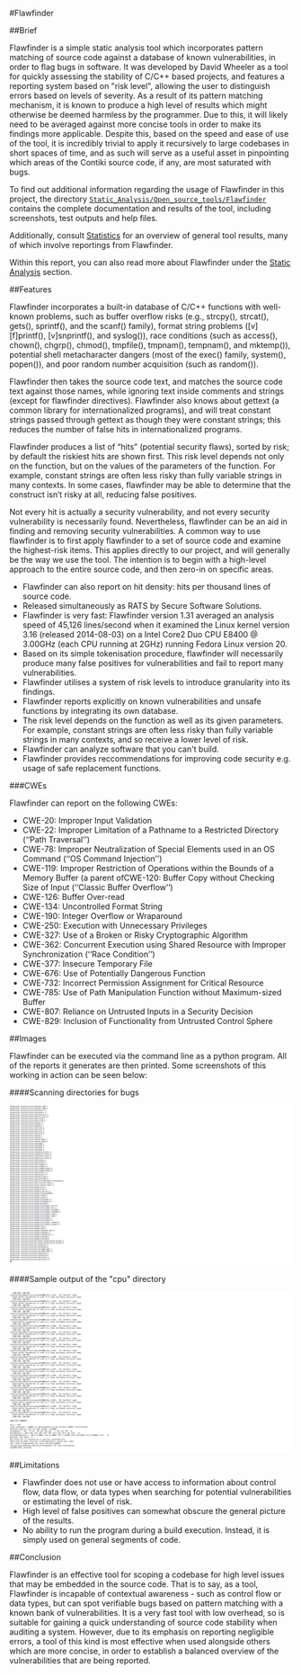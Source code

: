 
#Flawfinder

##Brief

Flawfinder is a simple static analysis tool which incorporates pattern matching of source code against a database of known vulnerabilities, in order to flag bugs in software. It was developed by David Wheeler as a tool for quickly assessing the stability of C/C++ based projects, and features a reporting system based on "risk level", allowing the user to distinguish errors based on levels of severity. As a result of its pattern matching mechanism, it is known to produce a high level of results which might otherwise be deemed harmless by the programmer. Due to this, it will likely need to be averaged against more concise tools in order to make its findings more applicable. Despite this, based on the speed and ease of use of the tool, it is incredibly trivial to apply it recursively to large codebases in short spaces of time, and as such will serve as a useful asset in pinpointing which areas of the Contiki source code, if any, are most saturated with bugs. 

To find out additional information regarding the usage of Flawfinder in this project, the directory <a href = "Static_Analysis/Open_source_tools/Flawfinder">`Static_Analysis/Open_source_tools/Flawfinder`</a> contains the complete documentation and results of the tool, including screenshots, test outputs and help files.

Additionally, consult <a href = "/Statistics/">Statistics</a> for an overview of general tool results, many of which involve reportings from Flawfinder. 

Within this report, you can also read more about Flawfinder under the [Static Analysis](#static-analysis) section.

##Features

Flawfinder incorporates a built-in database of C/C++ functions with well-known problems, such as buffer overflow risks (e.g., strcpy(), strcat(), gets(), sprintf(), and the scanf() family), format string problems ([v][f]printf(), [v]snprintf(), and syslog()), race conditions (such as access(), chown(), chgrp(), chmod(), tmpfile(), tmpnam(), tempnam(), and mktemp()), potential shell metacharacter dangers (most of the exec() family, system(), popen()), and poor random number acquisition (such as random()). 

Flawfinder then takes the source code text, and matches the source code text against those names, while ignoring text inside comments and strings (except for flawfinder directives). Flawfinder also knows about gettext (a common library for internationalized programs), and will treat constant strings passed through gettext as though they were constant strings; this reduces the number of false hits in internationalized programs.

Flawfinder produces a list of “hits” (potential security flaws), sorted by risk; by default the riskiest hits are shown first. This risk level depends not only on the function, but on the values of the parameters of the function. For example, constant strings are often less risky than fully variable strings in many contexts. In some cases, flawfinder may be able to determine that the construct isn’t risky at all, reducing false positives.

Not every hit is actually a security vulnerability, and not every security vulnerability is necessarily found. Nevertheless, flawfinder can be an aid in finding and removing security vulnerabilities. A common way to use flawfinder is to first apply flawfinder to a set of source code and examine the highest-risk items. This applies directly to our project, and will generally be the way we use the tool. The intention is to begin with a high-level approach to the entire source code, and then zero-in on specific areas.

* Flawfinder can also report on hit density: hits per thousand lines of source code.
* Released simultaneously as RATS by Secure Software Solutions.
* Flawfinder is very fast: Flawfinder version 1.31 averaged an analysis speed of 45,126 lines/second when it examined the Linux kernel version 3.16 (released 2014-08-03) on a Intel Core2 Duo CPU E8400 @ 3.00GHz (each CPU running at 2GHz) running Fedora Linux version 20.
* Based on its simple tokenisation procedure, flawfinder will necessarily produce many false positives for vulnerabilities and fail to report many vulnerabilities.
* Flawfinder utilises a system of risk levels to introduce granularity into its findings. 
* Flawfinder reports explicitly on known vulnerabilities and unsafe functions by integrating its own database.
* The risk level depends on the function as well as its given parameters. For example, constant strings are often less risky than fully variable strings in many contexts, and so receive a lower level of risk.
* Flawfinder can analyze software that you can't build.
* Flawfinder provides reccommendations for improving code security e.g. usage of safe replacement functions.


###CWEs

Flawfinder can report on the following CWEs:

* CWE-20: Improper Input Validation
* CWE-22: Improper Limitation of a Pathname to a Restricted Directory (‘‘Path Traversal’’)
* CWE-78: Improper Neutralization of Special Elements used in an OS Command (‘‘OS Command Injection’’)
* CWE-119: Improper Restriction of Operations within the Bounds of a Memory Buffer (a parent ofCWE-120: Buffer Copy without Checking Size of Input (‘‘Classic Buffer Overflow’’)
* CWE-126: Buffer Over-read
* CWE-134: Uncontrolled Format String
* CWE-190: Integer Overflow or Wraparound
* CWE-250: Execution with Unnecessary Privileges
* CWE-327: Use of a Broken or Risky Cryptographic Algorithm
* CWE-362: Concurrent Execution using Shared Resource with Improper Synchronization (‘‘Race Condition’’)
* CWE-377: Insecure Temporary File
* CWE-676: Use of Potentially Dangerous Function
* CWE-732: Incorrect Permission Assignment for Critical Resource
* CWE-785: Use of Path Manipulation Function without Maximum-sized Buffer 
* CWE-807: Reliance on Untrusted Inputs in a Security Decision
* CWE-829: Inclusion of Functionality from Untrusted Control Sphere

##Images

Flawfinder can be executed via the command line as a python program. All of the reports it generates are then printed. Some screenshots of this working in action can be seen below:

####Scanning directories for bugs

![Total Errors](Images/Flawfinder_run1.png)

####Sample output of the "cpu" directory

![Total Errors](Images/Flawfinder_output1.png)

##Limitations

* Flawfinder does not use or have access to information about control flow, data flow, or data types when searching for potential vulnerabilities or estimating the level of risk.
* High level of false positives can somewhat obscure the general picture of the results.
* No ability to run the program during a build execution. Instead, it is simply used on general segments of code.

##Conclusion

Flawfinder is an effective tool for scoping a codebase for high level issues that may be embedded in the source code. That is to say, as a tool, Flawfinder is incapable of contextual awareness - such as control flow or data types, but can spot verifiable bugs based on pattern matching with a known bank of vulnerabilities. It is a very fast tool with low overhead, so is suitable for gaining a quick understanding of source code stability when auditing a system. However, due to its emphasis on reporting negligible errors, a tool of this kind is most effective when used alongside others which are more concise, in order to establish a balanced overview of the vulnerabilities that are being reported.  